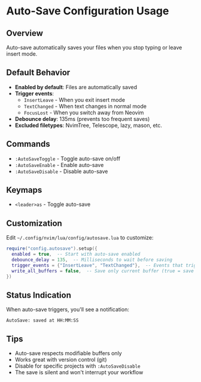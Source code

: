 # Auto-Save Configuration Usage

## Overview
Auto-save automatically saves your files when you stop typing or leave insert mode.

## Default Behavior
- **Enabled by default**: Files are automatically saved
- **Trigger events**: 
  - `InsertLeave` - When you exit insert mode
  - `TextChanged` - When text changes in normal mode
  - `FocusLost` - When you switch away from Neovim
- **Debounce delay**: 135ms (prevents too frequent saves)
- **Excluded filetypes**: NvimTree, Telescope, lazy, mason, etc.

## Commands
- `:AutoSaveToggle` - Toggle auto-save on/off
- `:AutoSaveEnable` - Enable auto-save
- `:AutoSaveDisable` - Disable auto-save

## Keymaps
- `<leader>as` - Toggle auto-save

## Customization
Edit `~/.config/nvim/lua/config/autosave.lua` to customize:

```lua
require("config.autosave").setup({
  enabled = true,  -- Start with auto-save enabled
  debounce_delay = 135,  -- Milliseconds to wait before saving
  trigger_events = {"InsertLeave", "TextChanged"},  -- Events that trigger save
  write_all_buffers = false,  -- Save only current buffer (true = save all)
})
```

## Status Indication
When auto-save triggers, you'll see a notification:
```
AutoSave: saved at HH:MM:SS
```

## Tips
- Auto-save respects modifiable buffers only
- Works great with version control (git)
- Disable for specific projects with `:AutoSaveDisable`
- The save is silent and won't interrupt your workflow